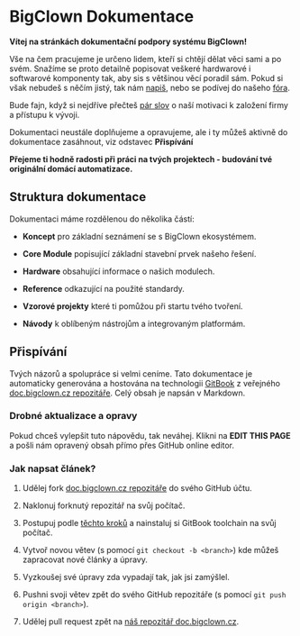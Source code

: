 # BigClown Dokumentace


**Vítej na stránkách dokumentační podpory systému BigClown!**


Vše na čem pracujeme je určeno lidem, kteří si chtějí dělat věci sami a po svém.
Snažíme se proto detailně popisovat veškeré hardwarové i softwarové komponenty tak, aby sis s většinou věcí poradil sám. 
Pokud si však nebudeš s něčím jistý, tak nám [napiš](mailto:support@bigclown.com), nebo se podívej do našeho [fóra](http://forum.bigclown.com/).

Bude fajn, když si nejdříve přečteš [pár slov](concept.md) o naší motivaci k založení firmy a přístupu k vývoji.

Dokumentaci neustále doplňujeme a opravujeme, ale i ty můžeš aktivně do dokumentace zasáhnout, viz odstavec **Přispívání**

**Přejeme ti hodně radosti při práci na tvých projektech - budování tvé originální domácí automatizace.**


## Struktura dokumentace


Dokumentaci máme rozdělenou do několika částí:

* **Koncept** pro základní seznámení se s BigClown ekosystémem.

* **Core Module** popisující základní stavební prvek našeho řešení.

* **Hardware** obsahující informace o našich modulech.

* **Reference** odkazující na použité standardy.

* **Vzorové projekty** které ti pomůžou při startu tvého tvoření.

* **Návody** k oblíbeným nástrojům a integrovaným platformám.


## Přispívání

Tvých názorů a spolupráce si velmi ceníme.
Tato dokumentace je automaticky generována a hostována na technologii [GitBook](https://www.gitbook.com) z veřejného [doc.bigclown.cz repozitáře](https://github.com/bigclownlabs/doc.bigclown.cz).
Celý obsah je napsán v Markdown.


### Drobné aktualizace a opravy


Pokud chceš vylepšit tuto nápovědu, tak neváhej. Klikni na **EDIT THIS PAGE** a pošli nám opravený obsah přímo přes GitHub online editor.


### Jak napsat článek?


1. Udělej fork [doc.bigclown.cz repozitáře](https://github.com/bigclownlabs/doc.bigclown.cz) do svého GitHub účtu.

2. Naklonuj forknutý repozitář na svůj počítač.

3. Postupuj podle [těchto kroků](https://toolchain.gitbook.com/setup.html) a nainstaluj si GitBook toolchain na svůj počítač.

4. Vytvoř novou větev (s pomocí `git checkout -b <branch>`) kde můžeš zapracovat nové články a úpravy.

5. Vyzkoušej své úpravy zda vypadají tak, jak jsi zamýšlel.

6. Pushni svoji větev zpět do svého GitHub repozitáře (s pomocí `git push origin <branch>`).

7. Udělej pull request zpět na [náš repozitář doc.bigclown.cz](https://github.com/bigclownlabs/doc.bigclown.cz).

